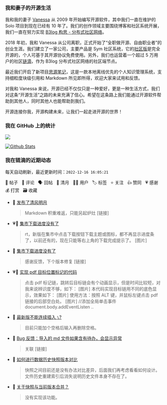 ### 我和妻子的开源生活

我和我的妻子 [Vanessa](https://github.com/Vanessa219) 从 2009 年开始编写开源软件，其中我们一直在维护的 Solo 项目到现在已经有 10 年了。我们的创作领域主要围绕博客和社区系统开展，我们一直在努力实现 [B3log 构思 - 分布式社区网络](https://ld246.com/article/1546941897596)。

2018 年初，我和 Vanessa 从公司离职，正式开始了“全职做开源、自由职业者”的创业生涯。我们建立了一家公司，主要产品是 Sym 社区系统，它的[社区版](https://github.com/88250/symphony)是完全开源的，个人可基于其开源协议免费使用。另外，我们也运营着一个超过 5 万用户的社区[链滴](https://ld246.com)，作为 B3log 分布式社区网络的社区端节点。

最近我们开启了新项目[思源笔记](https://github.com/siyuan-note/siyuan)，这是一款本地离线优先的个人知识管理系统，支持细粒度块级引用和 Markdown 所见即所得，欢迎大家来试用和反馈。

对我和 Vanessa 来说，开源已经不仅仅只是一种爱好，更是一种生活方式，我们对这条“开源生活”之路的未来充满了信心。希望在这条路上我们能通过开源软件帮助到其他人，同时其他人也能帮助到我们。

开源连接你我，开源构建未来，让我们一起走进开源的世界！

### 我在 GitHub 上的统计

<a title="Hits" target="_blank" href="https://github.com/88250/88250"><img src="https://hits.b3log.org/88250/88250.svg"></a>

[![Github Stats](https://github-readme-stats.vercel.app/api?username=88250&theme=tokyonight&show_icons=true)](https://github.com/88250)

<!--events start -->

### 我在链滴的近期动态

每天自动刷新，最近更新时间：`2022-12-16 16:05:21`

📝 帖子 &nbsp; 💬 评论 &nbsp; 🗣 回帖 &nbsp; 🌙 清月 &nbsp; 👨‍💻 用户 &nbsp; 🏷️ 标签 &nbsp; ⭐️ 关注 &nbsp; 👍 赞同 &nbsp; 💗 感谢 &nbsp; 💰 打赏 &nbsp; 🗃 收藏

* 🌙 [发布了清风明月](https://ld246.com/member/88250/breezemoons/1670912958743)

  > Markdown 积重难返，只能另起炉灶 [链接]
* 💗📝 [集市下载进度没有了](https://ld246.com/article/1670894160635)

  > rt，新版在集市中点击下载按钮下载主题或图标，都不再显示进度条了，以前还有的，现在只能等右上角的下载完成提示了。 [图片]
* 💬 [集市下载进度没有了](https://ld246.com/article/1670894160635/comment/1670899516125#comments)

  > 感谢反馈，下个版本修复 [链接]
* 💗📝 [实现 pdf 目标位置标记的代码](https://ld246.com/article/1670824969123)

  > 点击 pdf 标记链，跳转后目标链会有个动画显示，但是时间比较短，对我来说辨识度不够，如下： [图片] 本代码实现目标链用不同的底色显示，效果如下： [图片] 使用方法：按照 ALT 键，并鼠标左键点击 pdf 链接的后部空白处。 [图片] //添加全局单击事件 document.body.addEventListen ..
* 💬 [最新版不能连续插入 `\`?](https://ld246.com/article/1670842233057/comment/1670854297632#comments)

  > 目前只能加个空格后输入再删除空格。
* 💬 [Bug 反馈：导入的 md 文件如果含有待办，会显示异常](https://ld246.com/article/1670836082437/comment/1670851487311#comments)

  > 关联 [链接]
* 💬 [如何进行数据历史快照版本对比](https://ld246.com/article/1670834792762/comment/1670837327398#comments)

  > 快照之间目前还是没有办法对比差异，后面我们再考虑看看如何设计。 文件历史重建索引后消失说明历史文件本身不存在了。
* 💬 [关于快照与当前版本合并？](https://ld246.com/article/1670766454703/comment/1670836793529#comments)

  > 没有实现该功能。


<!--events end -->
